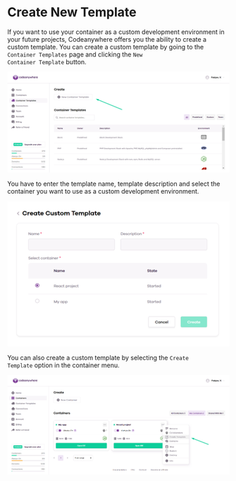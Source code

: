 # Create New Template

If you want to use your container as a custom development environment in your future projects, Codeanywhere offers you the ability to create a custom template. You can create a custom template by going to the <code>Container Templates</code> page and clicking the <code>New Container Template</code> button.

<p><img src="/images/dashboard/custom-templates/create-template-1.png" alt="Create new template" class="width-90"/></p>

You have to enter the template name, template description and select the container you want to use as a custom development environment.

<p><img src="/images/dashboard/custom-templates/create-template-2.png" alt="Create template modal" class="width-60"/></p>

You can also create a custom template by selecting the <code>Create Template</code> option in the container menu.

<p><img src="/images/dashboard/custom-templates/create-template-3.png" alt="Create template menu" class="width-90"/></p>
